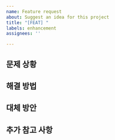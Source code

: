 ```yaml
---
name: Feature request
about: Suggest an idea for this project
title: "[FEAT] "
labels: enhancement
assignees: ''

---
```


## 문제 상황



## 해결 방법



## 대체 방안


## 추가 참고 사항

